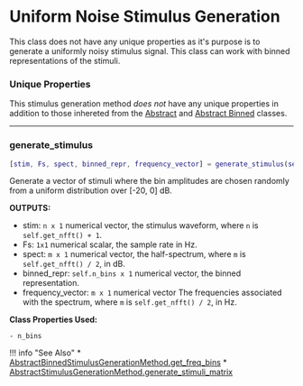 # Uniform Noise Stimulus Generation

This class does not have any unique properties as it's purpose is to generate a uniformly noisy stimulus signal. This class can work with binned representations of the stimuli.  

### Unique Properties

This stimulus generation method *does not* have any unique properties in addition to those inhereted from the [Abstract](../AbstractStimulusGenerationMethod) and [Abstract Binned](../AbstractBinnedStimulusGenerationMethod) classes.

-------

### generate_stimulus

```matlab
[stim, Fs, spect, binned_repr, frequency_vector] = generate_stimulus(self)
```


Generate a vector of stimuli where
the bin amplitudes are chosen randomly
from a uniform distribution over [-20, 0] dB.

**OUTPUTS:**

- stim: `n x 1` numerical vector,
the stimulus waveform,
where `n` is `self.get_nfft() + 1`.
- Fs: `1x1` numerical scalar,
the sample rate in Hz.
- spect: `m x 1` numerical vector,
the half-spectrum,
where `m` is `self.get_nfft() / 2`,
in dB.
- binned_repr: `self.n_bins x 1` numerical vector,
the binned representation.
- frequency_vector: `m x 1` numerical vector
The frequencies associated with the spectrum,
where `m` is `self.get_nfft() / 2`,
in Hz.

**Class Properties Used:**

```
- n_bins
```



!!! info "See Also"
    * [AbstractBinnedStimulusGenerationMethod.get_freq_bins](../AbstractBinnedStimulusGenerationMethod/#get_freq_bins)
    * [AbstractStimulusGenerationMethod.generate_stimuli_matrix](../AbstractStimulusGenerationMethod/#generate_stimuli_matrix)



